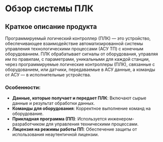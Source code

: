 # Обзор системы ПЛК

## Краткое описание продукта
Программируемый логический контроллер (ПЛК) — это устройство, обеспечивающее взаимодействие автоматизированной системы управления технологическими процессами (АСУ ТП) с конечным оборудованием. ПЛК обрабатывает сигналы от оборудования, управляя им по правилам, с параметрами, уникальными для каждой станции, через программируемые логические контроллеры (ПЛК), связанные с оборудованием, или датчики, передаваемые в АСУ данные, а команды от АСУ — в исполнительные устройства.

### Особенности:
- **Данные, которые получает и передает ПЛК**:
   Включают сырые данные и результат обработки данных.
- **Команды для оборудования**:
   Корректное выполнение команд на оборудование.
- **Прикладная программа (ПП)**:
   Используется инженером-разработчиком для управления техническими процессами.
- **Лицензия на режимы работы ПП**:
   Обеспечение защиты от использования неаутентичной лицензии.
